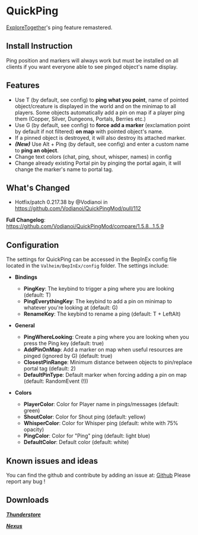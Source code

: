 # QuickPing
[ExploreTogether](https://valheim.thunderstore.io/package/Rolo/ExploreTogether/)'s ping feature remastered. 

## Install Instruction
Ping position and markers will always work but must be installed on all clients if you want everyone able to see pinged object's name display.

## Features
- Use T (by default, see config) to **ping what you point**, name of pointed object/creature is displayed in the world and on the minimap to all players.
  Some objects automatically add a pin on map if a player ping them (Copper, Silver, Dungeons, Portals, Berries etc.)
- Use G (by default, see config) to **force add a marker** (exclamation point by default if not filtered) **on map** with pointed object's name.
- If a pinned object is destroyed, it will also destroy its attached marker.
- ***(New)*** Use Alt + Ping (by default, see config) and enter a custom name to **ping an object**.
- Change text colors (chat, ping, shout, whisper, names) in config 
- Change already existing Portal pin by pinging the portal again, it will change the marker's name to portal tag.

## What's Changed
* Hotfix/patch 0.217.38 by @Vodianoi in https://github.com/Vodianoi/QuickPingMod/pull/112


**Full Changelog**: https://github.com/Vodianoi/QuickPingMod/compare/1.5.8...1.5.9

## Configuration
The settings for QuickPing can be accessed in the BepInEx config file located in the `Valheim/BepInEx/config` folder. The settings include:

- **Bindings**
  - **PingKey**: The keybind to trigger a ping where you are looking (default: T)
  - **PingEverythingKey**: The keybind to add a pin on minimap to whatever you're looking at (default: G)
  - **RenameKey**: The keybind to rename a ping (default: T + LeftAlt)

- **General**
  - **PingWhereLooking**: Create a ping where you are looking when you press the Ping key (default: true)
  - **AddPinOnMap**: Add a marker on map when useful resources are pinged (ignored by G) (default: true)
  - **ClosestPinRange**: Minimum distance between objects to pin/replace portal tag (default: 2)
  - **DefaultPinType**: Default marker when forcing adding a pin on map (default: RandomEvent (!))
  
- **Colors**
  - **PlayerColor**: Color for Player name in pings/messages (default: green)
  - **ShoutColor**: Color for Shout ping (default: yellow)
  - **WhisperColor**: Color for Whisper ping (default: white with 75% opacity)
  - **PingColor**: Color for "Ping" ping (default: light blue)
  - **DefaultColor**: Default color (default: white)
  


## Known issues and ideas 
You can find the github and contribute by adding an issue at: [Github](https://github.com/Vodianoi/QuickPingMod)
Please report any bug !

## Downloads
*___[Thunderstore](https://valheim.thunderstore.io/package/Atopy/QuickPing/)___*

*___[Nexus](https://www.nexusmods.com/valheim/mods/2033)___*
